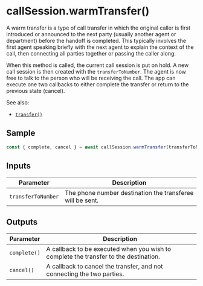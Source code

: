 # callSession.warmTransfer()

A warm transfer is a type of call transfer in which the original caller is first
introduced or announced to the next party (usually another agent or department)
before the handoff is completed. This typically involves the first agent
speaking briefly with the next agent to explain the context of the call, then
connecting all parties together or passing the caller along.

When this method is called, the current call session is put on hold. A new call
session is then created with the `transferToNumber`. The agent is now free to
talk to the person who will be receiving the call. The app can execute one two
callbacks to either complete the transfer or return to the previous state
(cancel).

See also:

- [`transfer()`](transfer.md)

## Sample

```ts
const { complete, cancel } = await callSession.warmTransfer(transferToNumber);
```

## Inputs

| Parameter          | Description                                               |
| ------------------ | --------------------------------------------------------- |
| `transferToNumber` | The phone number destination the transferee will be sent. |

## Outputs

| Parameter    | Description                                                                          |
| ------------ | ------------------------------------------------------------------------------------ |
| `complete()` | A callback to be executed when you wish to complete the transfer to the destination. |
| `cancel()`   | A callback to cancel the transfer, and not connecting the two parties.               |
